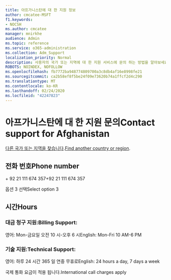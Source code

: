 ```yaml
---
title: 아프가니스탄에 대 한 지원 정보
author: cmcatee-MSFT
f1.keywords:
- NOCSH
ms.author: cmcatee
manager: mnirkhe
audience: Admin
ms.topic: reference
ms.service: o365-administration
ms.collection: Adm_Support
localization_priority: Normal
description: 사용자의 국가 또는 지역에 대 한 지원 서비스에 문의 하는 방법을 알아보세요.
ROBOTS: NOINDEX, NOFOLLOW
ms.openlocfilehash: fb7772ba948774809700a3c8db4af16e8998fe21
ms.sourcegitcommit: ca2b58ef8f5be24f09e73620b74a1ffcf2d4c290
ms.translationtype: MT
ms.contentlocale: ko-KR
ms.lasthandoff: 02/24/2020
ms.locfileid: "42247823"
---
```

# <a name="contact-support-for-afghanistan"></a><span data-ttu-id="48a3c-103">아프가니스탄에 대 한 지원 문의</span><span class="sxs-lookup"><span data-stu-id="48a3c-103">Contact support for Afghanistan</span></span>

<span data-ttu-id="48a3c-104">[다른 국가 또는 지역을 찾습니다](../contact-support-for-business-products.md).</span><span class="sxs-lookup"><span data-stu-id="48a3c-104">[Find another country or region](../contact-support-for-business-products.md).</span></span>

## <a name="phone-number"></a><span data-ttu-id="48a3c-105">전화 번호</span><span class="sxs-lookup"><span data-stu-id="48a3c-105">Phone number</span></span>
<span data-ttu-id="48a3c-106">+ 92 21 111 674 357</span><span class="sxs-lookup"><span data-stu-id="48a3c-106">+92 21 111 674 357</span></span>

<span data-ttu-id="48a3c-107">옵션 3 선택</span><span class="sxs-lookup"><span data-stu-id="48a3c-107">Select option 3</span></span>

## <a name="hours"></a><span data-ttu-id="48a3c-108">시간</span><span class="sxs-lookup"><span data-stu-id="48a3c-108">Hours</span></span>
### <a name="billing-support"></a><span data-ttu-id="48a3c-109">대금 청구 지원:</span><span class="sxs-lookup"><span data-stu-id="48a3c-109">Billing Support:</span></span>

<span data-ttu-id="48a3c-110">영어: Mon-금요일 오전 10 시-오후 6 시</span><span class="sxs-lookup"><span data-stu-id="48a3c-110">English: Mon-Fri 10 AM-6 PM</span></span>

### <a name="technical-support"></a><span data-ttu-id="48a3c-111">기술 지원:</span><span class="sxs-lookup"><span data-stu-id="48a3c-111">Technical Support:</span></span>

<span data-ttu-id="48a3c-112">영어: 하루 24 시간 365 일 연중 무휴로</span><span class="sxs-lookup"><span data-stu-id="48a3c-112">English: 24 hours a day, 7 days a week</span></span>

<span data-ttu-id="48a3c-113">국제 통화 요금이 적용 됩니다.</span><span class="sxs-lookup"><span data-stu-id="48a3c-113">International call charges apply</span></span>